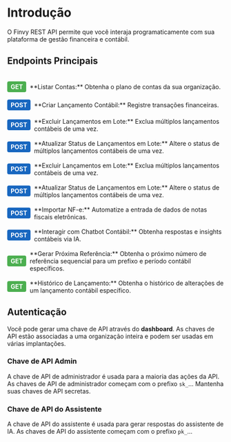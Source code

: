 # Introdução

O Finvy REST API permite que você interaja programaticamente com sua plataforma de gestão financeira e contábil.

## Endpoints Principais

<br>

<div style="display: flex; align-items: center; gap: 8px;">
  <span style="background-color: #4CAF50; color: white; padding: 4px 8px; border-radius: 4px; font-weight: bold;">GET</span>
  <span>**Listar Contas:** Obtenha o plano de contas da sua organização.</span>
</div>

<br>

<div style="display: flex; align-items: center; gap: 8px;">
  <span style="background-color: #1867C0; color: white; padding: 4px 8px; border-radius: 4px; font-weight: bold;">POST</span>
  <span>**Criar Lançamento Contábil:** Registre transações financeiras.</span>
</div>

<br>

<div style="display: flex; align-items: center; gap: 8px;">
  <span style="background-color: #1867C0; color: white; padding: 4px 8px; border-radius: 4px; font-weight: bold;">POST</span>
  <span>**Excluir Lançamentos em Lote:** Exclua múltiplos lançamentos contábeis de uma vez.</span>
</div>

<br>

<div style="display: flex; align-items: center; gap: 8px;">
  <span style="background-color: #1867C0; color: white; padding: 4px 8px; border-radius: 4px; font-weight: bold;">POST</span>
  <span>**Atualizar Status de Lançamentos em Lote:** Altere o status de múltiplos lançamentos contábeis de uma vez.</span>
</div>

<br>

<div style="display: flex; align-items: center; gap: 8px;">
  <span style="background-color: #1867C0; color: white; padding: 4px 8px; border-radius: 4px; font-weight: bold;">POST</span>
  <span>**Excluir Lançamentos em Lote:** Exclua múltiplos lançamentos contábeis de uma vez.</span>
</div>

<br>

<div style="display: flex; align-items: center; gap: 8px;">
  <span style="background-color: #1867C0; color: white; padding: 4px 8px; border-radius: 4px; font-weight: bold;">POST</span>
  <span>**Atualizar Status de Lançamentos em Lote:** Altere o status de múltiplos lançamentos contábeis de uma vez.</span>
</div>

<br>

<div style="display: flex; align-items: center; gap: 8px;">
  <span style="background-color: #1867C0; color: white; padding: 4px 8px; border-radius: 4px; font-weight: bold;">POST</span>
  <span>**Importar NF-e:** Automatize a entrada de dados de notas fiscais eletrônicas.</span>
</div>

<br>

<div style="display: flex; align-items: center; gap: 8px;">
  <span style="background-color: #1867C0; color: white; padding: 4px 8px; border-radius: 4px; font-weight: bold;">POST</span>
  <span>**Interagir com Chatbot Contábil:** Obtenha respostas e insights contábeis via IA.</span>
</div>

<br>

<div style="display: flex; align-items: center; gap: 8px;">
  <span style="background-color: #4CAF50; color: white; padding: 4px 8px; border-radius: 4px; font-weight: bold;">GET</span>
  <span>**Gerar Próxima Referência:** Obtenha o próximo número de referência sequencial para um prefixo e período contábil específicos.</span>
</div>

<br>

<div style="display: flex; align-items: center; gap: 8px;">
  <span style="background-color: #4CAF50; color: white; padding: 4px 8px; border-radius: 4px; font-weight: bold;">GET</span>
  <span>**Histórico de Lançamento:** Obtenha o histórico de alterações de um lançamento contábil específico.</span>
</div>

## Autenticação

Você pode gerar uma chave de API através do **dashboard**. As chaves de API estão associadas a uma organização inteira e podem ser usadas em várias implantações.

### Chave de API Admin

A chave de API de administrador é usada para a maioria das ações da API. As chaves de API de administrador começam com o prefixo `sk_`... Mantenha suas chaves de API secretas.

### Chave de API do Assistente

A chave de API do assistente é usada para gerar respostas do assistente de IA. As chaves de API do assistente começam com o prefixo `pk_`...
